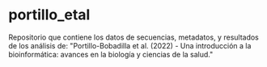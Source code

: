 # portillo_etal
Repositorio que contiene los datos de secuencias, metadatos, y resultados de los análisis de: "Portillo-Bobadilla et al. (2022) - Una introducción a la bioinformática: avances en la biología  y ciencias de la salud."
